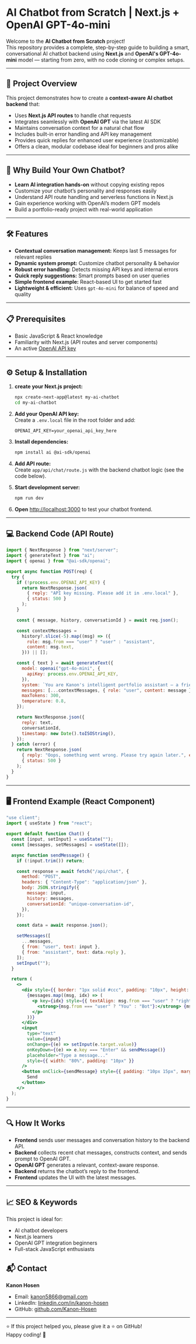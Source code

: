 # AI Chatbot from Scratch | Next.js + OpenAI GPT-4o-mini

Welcome to the **AI Chatbot from Scratch** project!  
This repository provides a complete, step-by-step guide to building a smart, conversational AI chatbot backend using **Next.js** and **OpenAI's GPT-4o-mini** model — starting from zero, with no code cloning or complex setups.

---

## 🚀 Project Overview

This project demonstrates how to create a **context-aware AI chatbot backend** that:

- Uses **Next.js API routes** to handle chat requests  
- Integrates seamlessly with **OpenAI GPT** via the latest AI SDK  
- Maintains conversation context for a natural chat flow  
- Includes built-in error handling and API key management  
- Provides quick replies for enhanced user experience (customizable)  
- Offers a clean, modular codebase ideal for beginners and pros alike

---

## 📌 Why Build Your Own Chatbot?

- **Learn AI integration hands-on** without copying existing repos  
- Customize your chatbot’s personality and responses easily  
- Understand API route handling and serverless functions in Next.js  
- Gain experience working with OpenAI’s modern GPT models  
- Build a portfolio-ready project with real-world application  

---

## 🛠️ Features

- **Contextual conversation management:** Keeps last 5 messages for relevant replies  
- **Dynamic system prompt:** Customize chatbot personality & behavior  
- **Robust error handling:** Detects missing API keys and internal errors  
- **Quick reply suggestions:** Smart prompts based on user queries  
- **Simple frontend example:** React-based UI to get started fast  
- **Lightweight & efficient:** Uses `gpt-4o-mini` for balance of speed and quality  

---

## 📋 Prerequisites

- Basic JavaScript & React knowledge  
- Familiarity with Next.js (API routes and server components)  
- An active [OpenAI API key](https://platform.openai.com/account/api-keys)  

---

## ⚙️ Setup & Installation

1. **create your Next.js project:**

   ```bash
   npx create-next-app@latest my-ai-chatbot
   cd my-ai-chatbot
   ```

2. **Add your OpenAI API key:**  
   Create a `.env.local` file in the root folder and add:

   ```env
   OPENAI_API_KEY=your_openai_api_key_here
   ```

3. **Install dependencies:**

   ```bash
   npm install ai @ai-sdk/openai
   ```

4. **Add API route:**  
   Create `app/api/chat/route.js` with the backend chatbot logic (see the code below).

5. **Start development server:**

   ```bash
   npm run dev
   ```

6. **Open** [http://localhost:3000](http://localhost:3000) to test your chatbot frontend.

---

## 💻 Backend Code (API Route)

```javascript
import { NextResponse } from "next/server";
import { generateText } from "ai";
import { openai } from "@ai-sdk/openai";

export async function POST(req) {
  try {
    if (!process.env.OPENAI_API_KEY) {
      return NextResponse.json(
        { reply: "API key missing. Please add it in .env.local" },
        { status: 500 }
      );
    }

    const { message, history, conversationId } = await req.json();

    const contextMessages =
      history?.slice(-5).map((msg) => ({
        role: msg.from === "user" ? "user" : "assistant",
        content: msg.text,
      })) || [];

    const { text } = await generateText({
      model: openai("gpt-4o-mini", {
        apiKey: process.env.OPENAI_API_KEY,
      }),
      system: `You are Kanon's intelligent portfolio assistant — a friendly, helpful, and professional AI chatbot designed to guide visitors through everything related to Kanon Hosen, a highly skilled Full Stack Web Developer from Bangladesh. You provide concise, conversational answers about Kanon's background, skills, tech stack, projects, achievements, services, experience, and how to get in touch. Always aim to be engaging, accurate, and easy to understand. If users ask vague questions like "Tell me about Kanon", introduce him briefly and offer to show skills, projects, or contact info. Your goal is to leave a positive, professional impression — like a smart virtual guide!`,
      messages: [...contextMessages, { role: "user", content: message }],
      maxTokens: 300,
      temperature: 0.8,
    });

    return NextResponse.json({
      reply: text,
      conversationId,
      timestamp: new Date().toISOString(),
    });
  } catch (error) {
    return NextResponse.json(
      { reply: "Oops, something went wrong. Please try again later.", error: error.message },
      { status: 500 }
    );
  }
}
```

---

## 🖥️ Frontend Example (React Component)

```jsx
"use client";
import { useState } from "react";

export default function Chat() {
  const [input, setInput] = useState("");
  const [messages, setMessages] = useState([]);

  async function sendMessage() {
    if (!input.trim()) return;

    const response = await fetch("/api/chat", {
      method: "POST",
      headers: { "Content-Type": "application/json" },
      body: JSON.stringify({
        message: input,
        history: messages,
        conversationId: "unique-conversation-id",
      }),
    });

    const data = await response.json();

    setMessages([
      ...messages,
      { from: "user", text: input },
      { from: "assistant", text: data.reply },
    ]);
    setInput("");
  }

  return (
    <>
      <div style={{ border: "1px solid #ccc", padding: "10px", height: "300px", overflowY: "auto", marginBottom: "12px" }}>
        {messages.map((msg, idx) => (
          <p key={idx} style={{ textAlign: msg.from === "user" ? "right" : "left" }}>
            <strong>{msg.from === "user" ? "You" : "Bot"}:</strong> {msg.text}
          </p>
        ))}
      </div>
      <input
        type="text"
        value={input}
        onChange={(e) => setInput(e.target.value)}
        onKeyDown={(e) => e.key === "Enter" && sendMessage()}
        placeholder="Type a message..."
        style={{ width: "80%", padding: "10px" }}
      />
      <button onClick={sendMessage} style={{ padding: "10px 15px", marginLeft: "10px" }}>
        Send
      </button>
    </>
  );
}
```

---

## 🔍 How It Works

- **Frontend** sends user messages and conversation history to the backend API.  
- **Backend** collects recent chat messages, constructs context, and sends prompt to OpenAI GPT.  
- **OpenAI GPT** generates a relevant, context-aware response.  
- **Backend** returns the chatbot’s reply to the frontend.  
- **Frontend** updates the UI with the latest messages.

---

## 📈 SEO & Keywords

This project is ideal for:

- AI chatbot developers  
- Next.js learners  
- OpenAI GPT integration beginners  
- Full-stack JavaScript enthusiasts  


## 📬 Contact

**Kanon Hosen**  
- Email: [kanon5866@gmail.com](mailto:kanon5866@gmail.com)  
- LinkedIn: [linkedin.com/in/kanon-hosen](https://www.linkedin.com/in/kanon-hosen)  
- GitHub: [github.com/Kanon-Hosen](https://github.com/Kanon-Hosen)  

---

⭐ If this project helped you, please give it a ⭐ on GitHub!  
Happy coding! 🚀
